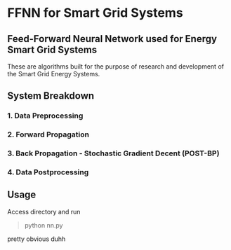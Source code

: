 #  FFNN for Smart Grid Systems
## Feed-Forward Neural Network used for Energy Smart Grid Systems

These are algorithms built for the purpose of research and development of the Smart Grid Energy Systems.

## System Breakdown

### 1. Data Preprocessing
### 2. Forward Propagation
### 3. Back Propagation - Stochastic Gradient Decent (POST-BP)
### 4. Data Postprocessing

## Usage
Access directory and run
> python nn.py

pretty obvious duhh
